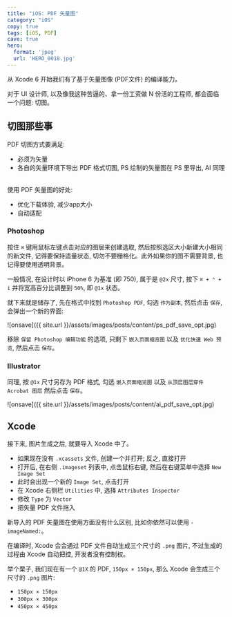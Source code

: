 ```yaml
---
title: "iOS: PDF 矢量图"
category: "iOS"
copy: true
tags: [iOS, PDF]
cave: true
hero:
  format: 'jpeg'
  url: 'HERO_0018.jpg'
---
```

从 Xcode 6 开始我们有了基于矢量图像 (PDF文件) 的编译能力。

对于 UI 设计师, 以及像我这种苦逼的、拿一份工资做 N 份活的工程师, 都会面临一个问题: 切图。

## 切图那些事

<div class="quote">
PDF 切图方式要满足:
<br/>
<ul>
<li>必须为矢量</li>
<li>各自的矢量环境下导出 PDF 格式切图, PS 绘制的矢量图在 PS 里导出, AI 同理</li>
</ul>
<br/>
使用 PDF 矢量图的好处:
<br/>
<ul>
<li>优化下载体验, 减少app大小</li>
<li>自动适配</li>
</ul>
</div>

### Photoshop

按住 `⌘` 键用鼠标左键点击对应的图层来创建选取, 然后按照选区大小新建大小相同的新文件, 记得要保持适量状态, 切勿不要栅格化。此外如果你的图不需要背景, 也记得要使用透明背景。

一般情况, 在设计时以 iPhone 6 为基准 (即 750), 属于是 `@2x` 尺寸, 按下 `⌘ + ⌃ + i` 并将宽高百分比调整到 `50%`, 即 `@1x` 状态。

就下来就是储存了, 先在格式中找到 `Photoshop PDF`, 勾选 `作为副本`, 然后点击 `保存`, 会弹出一个新的界面:

![onsave]({{ site.url }}/assets/images/posts/content/ps_pdf_save_opt.jpg)

移除 `保留 Photoshop 编辑功能` 的选项, 只剩下 `嵌入页面缩览图` 以及 `优化快速 Web 预览`, 然后点击 `保存`。

### Illustrator

同理, 按 `@1x` 尺寸另存为 PDF 格式, 勾选 `嵌入页面缩览图` 以及 `从顶层图层穿件 Acrobat 图层` 然后点击 `保存`。

![onsave]({{ site.url }}/assets/images/posts/content/ai_pdf_save_opt.jpg)

## Xcode

接下来, 图片生成之后, 就要导入 Xcode 中了。

* 如果现在没有 `.xcassets` 文件, 创建一个并打开; 反之, 直接打开
* 打开后, 在右侧 `.imageset` 列表中, 点击鼠标右键, 然后在右键菜单中选择 `New Image Set`
* 此时会出现一个新的 `Image Set`, 点击打开
* 在 Xcode 右侧栏 `Utilities` 中, 选择 `Attributes Inspector`
* 修改 `Type` 为 `Vector`
* 把矢量 PDF 文件拖入

新导入的 PDF 矢量图在使用方面没有什么区别, 比如你依然可以使用 `- imageNamed:`。

在编译时, Xcode 会会通过 PDF 文件自动生成三个尺寸的 `.png` 图片, 不过生成的过程由 Xcode 自动把控, 开发者没有控制权。

举个栗子, 我们现在有一个 `@1X` 的 PDF, `150px × 150px`, 那么 Xcode 会生成三个尺寸的 `.png` 图片:

* `150px × 150px`
* `300px × 300px`
* `450px × 450px`
